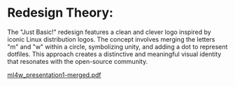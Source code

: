 # Redesign Theory:

The "Just Basic!" redesign features a clean and clever logo inspired by iconic Linux distribution logos.
The concept involves merging the letters "m" and "w" within a circle, symbolizing unity, and adding a dot to represent dotfiles. This approach creates a distinctive and meaningful visual identity that resonates with the open-source community.

[ml4w_presentation1-merged.pdf](https://github.com/user-attachments/files/21558123/ml4w_presentation1-merged.pdf)
